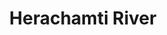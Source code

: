 ---
title: "Herachamti River"
title_bn: "হেরাচামতি নদী"
description: "It started from the River Chatol at Dirai in Sunamganj and ended in the river Kamarkhali in the same sub-district. It is 15 km in length, 40 m in width, 6.5 m in depth and its basin is 30 sq.km."
---